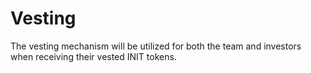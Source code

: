 # Vesting

The vesting mechanism will be utilized for both the team and investors when receiving their vested INIT tokens.
